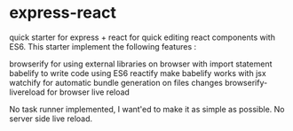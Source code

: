 # express-react
quick starter for express + react for quick editing react components with ES6. This starter implement the following features :

browserify for using external libraries on browser with import statement
babelify to write code using ES6
reactify  make babelify works with jsx
watchify for automatic bundle generation on files changes
browserify-livereload for browser live reload 

No task runner implemented, I want'ed to make it as simple as possible. 
No server side live reload. 
